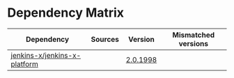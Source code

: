 # Dependency Matrix

Dependency | Sources | Version | Mismatched versions
---------- | ------- | ------- | -------------------
[jenkins-x/jenkins-x-platform](https://github.com/jenkins-x/jenkins-x-platform) |  | [2.0.1998](https://github.com/jenkins-x/jenkins-x-platform/releases/tag/v2.0.1998) | 

